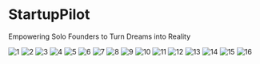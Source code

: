 ﻿# StartupPilot
Empowering Solo Founders to Turn Dreams into Reality

![1](https://github.com/user-attachments/assets/1619e37e-3eb4-4bb2-9270-d776a3fc17dc)
![2](https://github.com/user-attachments/assets/c76639e5-3943-46ba-8a98-14a2b22c0d25)
![3](https://github.com/user-attachments/assets/d0c5993a-4f88-4c0a-b067-cde424730188)
![4](https://github.com/user-attachments/assets/a877af18-d5f8-44fd-9c07-83120c5dbbe4)
![5](https://github.com/user-attachments/assets/8cd5ee1f-f307-4ace-a144-1e2db7d9efab)
![6](https://github.com/user-attachments/assets/944d05bc-6ddf-4d72-9eb1-45669e601ffc)
![7](https://github.com/user-attachments/assets/1217cdb9-b3f9-43cf-beea-148e682a8d5e)
![8](https://github.com/user-attachments/assets/e45a53d9-4c33-4044-b48b-9d87bbb54c09)
![9](https://github.com/user-attachments/assets/feba4c4f-adae-42c9-b0ca-41f324d9b8ee)
![10](https://github.com/user-attachments/assets/e2388e46-f3c2-4f8a-9cbf-d8a456f0dff0)
![11](https://github.com/user-attachments/assets/dc5295dd-5b0b-43a9-8c16-515b57609d68)
![12](https://github.com/user-attachments/assets/7ea1b385-8f9f-469b-911b-ec459d27e2ff)
![13](https://github.com/user-attachments/assets/ac618b25-3b2d-4c36-b5a7-a36bfc337ed8)
![14](https://github.com/user-attachments/assets/1b8f53ef-bf4c-4eae-9fb2-636920e7219b)
![15](https://github.com/user-attachments/assets/a6450d2f-51f4-48e0-aaf1-571c3c5d6458)
![16](https://github.com/user-attachments/assets/d4c4c0fe-005b-46f9-b85d-83ef0a675053)
